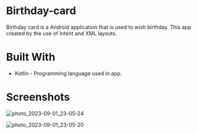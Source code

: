 # Birthday-card
Birthday card is a Android application that is used to wish birthday. This app created by the use of Intent and XML layouts.

# Built With
* Kotlin - Programming language used in app.

# Screenshots

![photo_2023-09-01_23-05-24](https://github.com/Chetan-Satone/Birthday-card/assets/102713932/db2e388f-38c1-45b8-853c-cfde21cd810e)

![photo_2023-09-01_23-05-20](https://github.com/Chetan-Satone/Birthday-card/assets/102713932/2c2ba2c8-9f04-492d-a5cc-54d92c7d53be)

